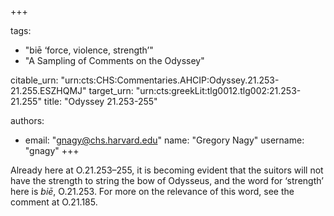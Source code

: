 +++

tags:
- "biē ‘force, violence, strength’"
- "A Sampling of Comments on the Odyssey"

citable_urn: "urn:cts:CHS:Commentaries.AHCIP:Odyssey.21.253-21.255.ESZHQMJ"
target_urn: "urn:cts:greekLit:tlg0012.tlg002:21.253-21.255"
title: "Odyssey 21.253-255"

authors:
- email: "gnagy@chs.harvard.edu"
  name: "Gregory Nagy"
  username: "gnagy"
+++

<p>Already here at O.21.253–255, it is becoming evident that the suitors will not have the strength to string the bow of Odysseus, and the word for ‘strength’ here is <em>biē</em>, O.21.253. For more on the relevance of this word, see the comment at O.21.185.  </p>